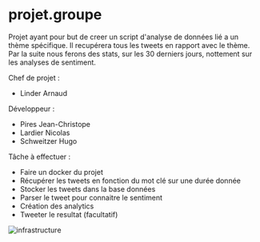 # projet.groupe

Projet ayant pour but de creer un script d'analyse de données lié a un thème
spécifique. Il recupérera tous les tweets en rapport avec le thème. Par la
suite nous ferons des stats, sur les 30 derniers jours, nottement sur
les analyses de sentiment.


Chef de projet :
*  Linder Arnaud

Développeur :
*  Pires Jean-Christope
*  Lardier Nicolas
*  Schweitzer Hugo


Tâche à effectuer :

* Faire un docker du projet
* Récupérer les tweets en fonction du mot clé sur une durée donnée
* Stocker les tweets dans la base données
* Parser le tweet pour connaitre le sentiment
* Création des analytics
* Tweeter le resultat (facultatif)


![infrastructure](https://cdn.discordapp.com/attachments/694457937070129155/695246451566968862/unknown.png)


